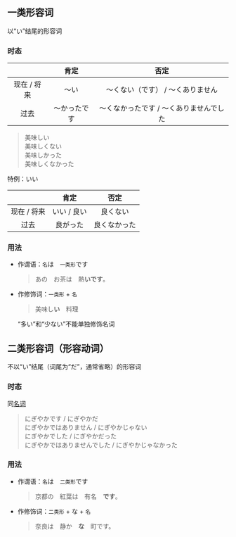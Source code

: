 ## 一类形容词

以“い”结尾的形容词

### 时态

|             |     肯定     |                  否定                   |
| :---------: | :----------: | :-------------------------------------: |
| 现在 / 将来 |     〜い     |    〜くない（です） / 〜くありません    |
|    过去     | 〜かったです | 〜くなかったです / 〜くありませんでした |

> 美味しい<br>
> 美味しくない<br>
> 美味しかった<br>
> 美味しくなかった

特例：いい

|             |    肯定     |     否定     |
| :---------: | :---------: | :----------: |
| 现在 / 将来 | いい / 良い |   良くない   |
|    过去     |  良がった   | 良くなかった |

### 用法

- 作谓语：`名`は　`一类形`です

  > あの　お茶は　熱**いです**。

- 作修饰词：`一类形` + `名`

  > 美味し**い**　料理

  “多い”和“少ない”不能单独修饰名词

## 二类形容词（形容动词）

不以“い”结尾（词尾为“だ”，通常省略）的形容词

### 时态

同[名词](名词.md#时态)

> にぎやかです / にぎやかだ<br>
> にぎやかではありません / にぎやかじゃない<br>
> にぎやかでした / にぎやかだった<br>
> にぎやかではありませんでした / にぎやかじゃなかった

### 用法

- 作谓语：`名`は　`二类形`です

  > 京都の　紅葉は　有名　**です**。

- 作修饰词：`二类形` + な + `名`

  > 奈良は　静か　**な**　町です。
